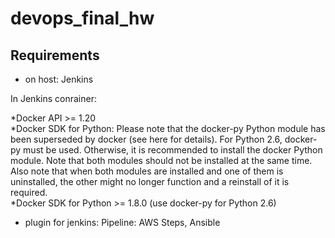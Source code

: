 # devops_final_hw

## Requirements
* on host: Jenkins 


In Jenkins conrainer:  
  
*Docker API >= 1.20  
*Docker SDK for Python: Please note that the docker-py Python module has been superseded by docker (see here for details). For Python 2.6, docker-py must be used. Otherwise, it is recommended to install the docker Python module. Note that both modules should not be installed at the same time. Also note that when both modules are installed and one of them is uninstalled, the other might no longer function and a reinstall of it is required.  
*Docker SDK for Python >= 1.8.0 (use docker-py for Python 2.6)


* plugin for jenkins: Pipeline: AWS Steps, Ansible 




